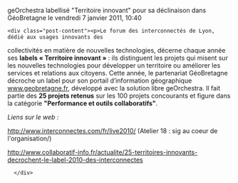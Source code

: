 geOrchestra labellisé &quot;Territoire innovant&quot; pour sa déclinaison dans GéoBretagne
    le vendredi  7 janvier 2011, 10:40 
        
    <div class="post-content"><p>Le forum des interconnectés de Lyon, dédié aux usages innovants des
collectivités en matière de nouvelles technologies, décerne chaque année ses
<strong>labels « Territoire innovant »</strong> : ils distinguent les
projets qui misent sur les nouvelles technologies pour développer un territoire
ou améliorer les services et relations aux citoyens. Cette année, le
partenariat GéoBretagne décroche un label pour son portail d’information
géographique <a href="http://www.geobretagne.fr">www.geobretagne.fr</a>,
développé avec la solution libre geOrchestra. Il fait partie des <strong>25
projets retenus</strong> sur les 100 projets concourants et figure dans la
catégorie <strong>&quot;Performance et outils collaboratifs&quot;</strong>.</p>
<p><em>Liens sur le web :</em></p>
<p><a href="http://www.interconnectes.com/fr/live2010/" hreflang="fr">http://www.interconnectes.com/fr/live2010/</a> (Atelier 18 : sig au
coeur de l'organisation/)</p>
<p><a href="http://www.collaboratif-info.fr/actualite/25-territoires-innovants-decrochent-le-label-2010-des-interconnectes">
http://www.collaboratif-info.fr/actualite/25-territoires-innovants-decrochent-le-label-2010-des-interconnectes</a></p></div>

      </div>
